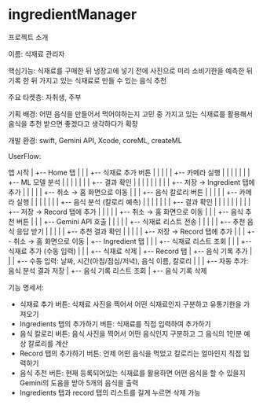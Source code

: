 # ingredientManager

프로젝트 소개 

이름: 식재료 관리자

핵심기능: 식재료를 구매한 뒤 냉장고에 넣기 전에 사진으로 미리 소비기한을 예측한 뒤 기록 한 뒤 가지고 있는 식재료로 만들 수 있는 음식 추천

주요 타켓층: 자취생, 주부

기획 배경: 어떤 음식을 만들어서 먹어야하는지 고민 중 가지고 있는 식재료를 활용해서 음식을 추천 받으면 좋겠다고 생각하다가 확장

개발 환경: swift, Gemini API, Xcode, coreML, createML

UserFlow:

앱 시작
   |
   +-- Home 탭
   |      |
   |      +-- 식재료 추가 버튼
   |      |       |
   |      |       +-- 카메라 실행
   |      |       |       |
   |      |       |       +-- ML 모델 분석
   |      |       |       |
   |      |       |       +-- 결과 확인
   |      |       |       |       |
   |      |       |       |       +-- 저장 → Ingredient 탭에 추가
   |      |       |
   |      |       +-- 취소 → 홈 화면으로 이동
   |      |
   |      +-- 음식 칼로리 버튼
   |      |       |
   |      |       +-- 카메라 실행
   |      |       |       |
   |      |       |       +-- 음식 분석 (칼로리 예측)
   |      |       |       |
   |      |       |       +-- 결과 확인
   |      |       |       |       |
   |      |       |       |       +-- 저장 → Record 탭에 추가
   |      |       |
   |      |       +-- 취소 → 홈 화면으로 이동
   |      |
   |      +-- 음식 추천 버튼
   |              |
   |              +-- Gemini API 호출
   |              |       |
   |              |       +-- 식재료 리스트 전송
   |              |       |
   |              |       +-- 추천 음식 응답 받기
   |              |       |
   |              |       +-- 추천 결과 확인
   |              |               |
   |              |               +-- 저장 → Record 탭에 추가
   |              |
   |              +-- 취소 → 홈 화면으로 이동
   |
   +-- Ingredient 탭
   |      |
   |      +-- 식재료 리스트 조회
   |      |
   |      +-- 식재료 추가 (수동 입력)
   |      |
   |      +-- 식재료 삭제
   |
   +-- Record 탭
          |
          +-- 음식 기록 추가
          |       |
          |       +-- 수동 입력: 날짜, 시간(아침/점심/저녁), 음식 이름, 칼로리
          |       |
          |       +-- 자동 추가: 음식 분석 결과 저장
          |
          +-- 음식 기록 리스트 조회
          |
          +-- 음식 기록 삭제


기능 명세서: 
- 식재료 추가 버튼: 식재료 사진을 찍어서 어떤 식재료인지 구분하고 유통기한을 가져오기
- Ingredients 탭의 추가하기 버튼: 식재료를 직접 입력하여 추가하기
- 음식 칼로리 버튼: 음식 사진을 찍어서 어떤 음식인지 구분하고 그 음식의 1인분 예상 칼로리를 계산
- Record 탭의 추가하기 버튼: 언제 어떤 음식을 먹었고 칼로리는 얼마인지 직접 입력하기
- 음식 추천 버튼: 현재 등록되어있는 식재료를 활용하면 어떤 음식을 할 수 있을지 Gemini의 도움을 받아 5개의 음식을 출력
- Ingredients 탭과 record 탭의 리스트를 길게 누르면 삭제 가능
